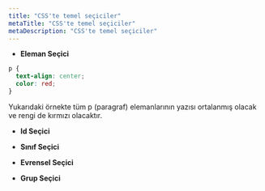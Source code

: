 ```yaml
---
title: "CSS'te temel seçiciler"
metaTitle: "CSS'te temel seçiciler"
metaDescription: "CSS'te temel seçiciler"
---
```


- **Eleman Seçici**

```css
p {
  text-align: center;
  color: red;
}
```

Yukarıdaki örnekte tüm p (paragraf) elemanlarının yazısı ortalanmış olacak ve rengi de kırmızı olacaktır.

- **Id Seçici** 

- **Sınıf Seçici**

- **Evrensel Seçici**

- **Grup Seçici**